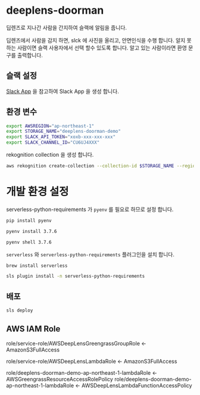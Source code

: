 # deeplens-doorman

딥렌즈로 지나간 사람을 간지하여 슬랙에 알림을 줍니다.

딥렌즈에서 사람을 감지 하면, slck 에 사진을 올리고, 안면인식을 수행 합니다.
알지 못하는 사람이면 슬랙 사용자에서 선택 할수 있도록 합니다.
알고 있는 사람이라면 환영 문구를 출력합니다.

## 슬랙 설정

[Slack App](./README-slack.md) 을 참고하여 Slack App 을 생성 합니다.

## 환경 변수

```bash
export AWSREGION="ap-northeast-1"
export STORAGE_NAME="deeplens-doorman-demo"
export SLACK_API_TOKEN="xoxb-xxx-xxx-xxx"
export SLACK_CHANNEL_ID="CU6UJ4XXX"
```

rekognition collection 을 생성 합니다.

```bash
aws rekognition create-collection --collection-id $STORAGE_NAME --region $AWSREGION
```

# 개발 환경 설정

serverless-python-requirements 가 `pyenv` 를 필요로 하므로 설정 합니다.

```bash
pip install pyenv

pyenv install 3.7.6

pyenv shell 3.7.6
```

`serverless` 와 `serverless-python-requirements` 플러그인을 설치 합니다.

```bash
brew install serverless

sls plugin install -n serverless-python-requirements
```

## 배포

```bash
sls deploy
```

## AWS IAM Role

role/service-role/AWSDeepLensGreengrassGroupRole <- AmazonS3FullAccess

role/service-role/AWSDeepLensLambdaRole <- AmazonS3FullAccess

role/deeplens-doorman-demo-ap-northeast-1-lambdaRole <- AWSGreengrassResourceAccessRolePolicy
role/deeplens-doorman-demo-ap-northeast-1-lambdaRole <- AWSDeepLensLambdaFunctionAccessPolicy
